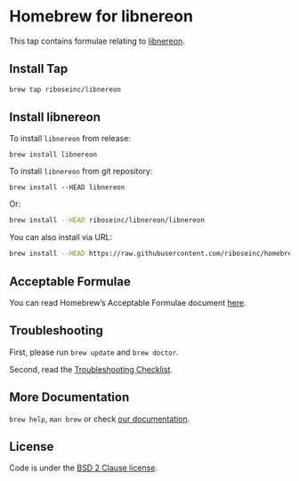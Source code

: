 # Homebrew for libnereon

This tap contains formulae relating to [libnereon](https://github.com/riboseinc/libnereon).

## Install Tap

``` sh
brew tap riboseinc/libnereon
```

## Install libnereon

To install `libnereon` from release:

```
brew install libnereon
```

To install `libnereon` from git repository:

```
brew install --HEAD libnereon
```

Or:

``` sh
brew install --HEAD riboseinc/libnereon/libnereon
```

You can also install via URL:

``` sh
brew install --HEAD https://raw.githubusercontent.com/riboseinc/homebrew-libnereon/master/libnereon.rb
```

## Acceptable Formulae

You can read Homebrew’s Acceptable Formulae document [here](https://github.com/Homebrew/brew/blob/master/docs/Acceptable-Formulae.md).

## Troubleshooting

First, please run `brew update` and `brew doctor`.

Second, read the [Troubleshooting Checklist](https://github.com/Homebrew/brew/blob/master/docs/Troubleshooting.md#troubleshooting).

## More Documentation

`brew help`, `man brew` or check [our documentation](https://github.com/Homebrew/brew/tree/master/docs#readme).

## License

Code is under the [BSD 2 Clause license](https://github.com/Homebrew/brew/tree/master/LICENSE.txt).
